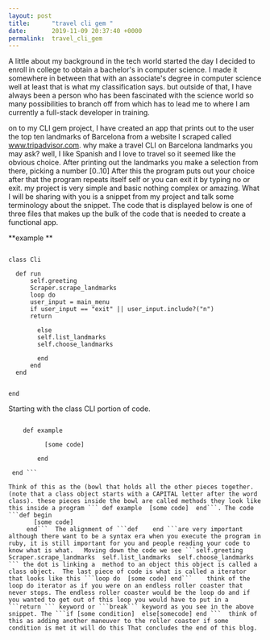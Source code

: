 ```yaml
---
layout: post
title:      "travel cli gem "
date:       2019-11-09 20:37:40 +0000
permalink:  travel_cli_gem
---
```



A little about my background in the tech world started the day I decided to enroll in college to obtain a bachelor's in computer science. I made it somewhere in between that with an associate's degree in computer science well at least that is what my classification says. but outside of that, I have always been a person who has been fascinated with the science world so many possibilities to branch off from which has to lead me to where I am currently a full-stack developer in training. 

on to my CLI gem project, I have created an app that prints out to the user the top ten landmarks of Barcelona from a website I scraped called www.tripadvisor.com. why make a travel CLI on Barcelona landmarks you may ask? well, I like Spanish and I love to travel so it seemed like the obvious choice.  After printing out the landmarks you make a selection from there, picking a number [0..10]  After this the program puts out your choice after that the program repeats itself self or you can exit it by typing no or exit. my project is very simple and basic nothing complex or amazing. What I will be sharing with you is a snippet from my project and talk some terminology about the snippet. The code that is displayed below is one of three files that makes up the bulk of the code that is needed to create a functional app.

**example **
```

class Cli
  
  def run 
      self.greeting
      Scraper.scrape_landmarks
      loop do 
      user_input = main_menu
      if user_input == "exit" || user_input.include?("n")
      return 
          
        else 
        self.list_landmarks
        self.choose_landmarks
        
        end
      end
  end 
    
    
end
```
 
 Starting with the class CLI portion of code. 
 
 ``` class  Cli 
 
     def example
         
           [some code]
         
         end
         
  end ``` 
 
 Think of this as the (bowl that holds all the other pieces together. (note that a class object starts with a CAPITAL letter after the word class). these pieces inside the bowl are called methods they look like this inside a program ``` def example  [some code]  end```. The code 
 ```def begin
        [some code]
      end```  The alignment of ```def    end ```are very important although there want to be a syntax era when you execute the program in ruby, it is still important for you and people reading your code to know what is what.   Moving down the code we see ```self.greeting  Scraper.scrape_landmarks  self.list_landmarks  self.choose_landmarks ``` the dot is linking a  method to an object this object is called a class object.  The last piece of code is what is called a iterator that looks like this ```loop do  [some code] end```    think of the loop do iterator as if you were on an endless roller coaster that never stops. The endless roller coaster would be the loop do and if you wanted to get out of this loop you would have to put in a ```return ``` keyword or ```break``` keyword as you see in the above snippet. The ```if [some condition]  else[somecode] end ```  think of this as adding another maneuver to the roller coaster if some condition is met it will do this That concludes the end of this blog.
